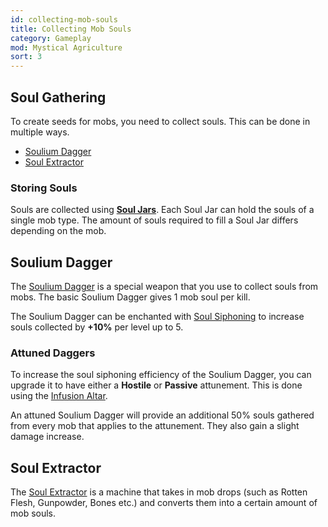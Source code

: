 ```yaml
---
id: collecting-mob-souls
title: Collecting Mob Souls
category: Gameplay
mod: Mystical Agriculture
sort: 3
---
```


## Soul Gathering
To create seeds for mobs, you need to collect souls. This can be done in multiple ways.
- [Soulium Dagger](../items/soulium-dagger.md)
- [Soul Extractor](../blocks/soul-extractor.md)

### Storing Souls
Souls are collected using [**Soul Jars**](../items/soul-jar.md). Each Soul Jar can hold the souls of a single mob type. The amount of souls required to fill a Soul Jar differs depending on the mob. 

## Soulium Dagger
The [Soulium Dagger](../items/soulium-dagger.md) is a special weapon that you use to collect souls from mobs. The basic Soulium Dagger gives 1 mob soul per kill.

The Soulium Dagger can be enchanted with [Soul Siphoning](../enchantments/soul-siphoning.md) to increase souls collected by **+10%** per level up to 5.

### Attuned Daggers
To increase the soul siphoning efficiency of the Soulium Dagger, you can upgrade it to have either a **Hostile** or **Passive** attunement. This is done using the [Infusion Altar](../blocks/infusion-altar.md).

An attuned Soulium Dagger will provide an additional 50% souls gathered from every mob that applies to the attunement. They also gain a slight damage increase. 

## Soul Extractor
The [Soul Extractor](../blocks/soul-extractor.md) is a machine that takes in mob drops (such as Rotten Flesh, Gunpowder, Bones etc.) and converts them into a certain amount of mob souls. 
